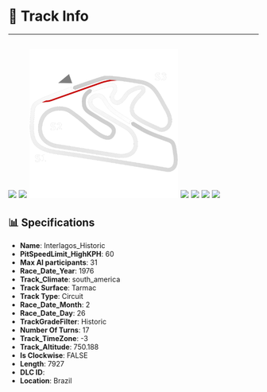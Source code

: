 # 🏁 Track Info

---
![](image_1.jpg)
![](image_2.jpg)
![](image_3.jpg)
![](image_4.jpg)
![](image_5.jpg)
![](image_6.jpg)
![](image_7.jpg)
---

## 📊 Specifications

- **Name**: Interlagos_Historic
- **PitSpeedLimit_HighKPH**: 60
- **Max AI participants**: 31
- **Race_Date_Year**: 1976
- **Track_Climate**: south_america
- **Track Surface**: Tarmac
- **Track Type**: Circuit
- **Race_Date_Month**: 2
- **Race_Date_Day**: 26
- **TrackGradeFilter**: Historic
- **Number Of Turns**: 17
- **Track_TimeZone**: -3
- **Track_Altitude**: 750.188
- **Is Clockwise**: FALSE
- **Length**: 7927
- **DLC ID**: 
- **Location**: Brazil

